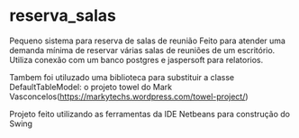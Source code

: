 # reserva_salas
Pequeno sistema para reserva de salas de reunião
 Feito para atender uma demanda mínima de reservar várias salas de reuniões de um escritório.
 Utiliza conexão com um banco postgres e jaspersoft para relatorios. 
 
 Tambem foi utiluzado uma biblioteca para substituir a classe DefaultTableModel:
 o projeto towel do Mark Vasconcelos(https://markytechs.wordpress.com/towel-project/)
 
 Projeto feito utilizando as ferramentas da IDE Netbeans para construção do Swing
